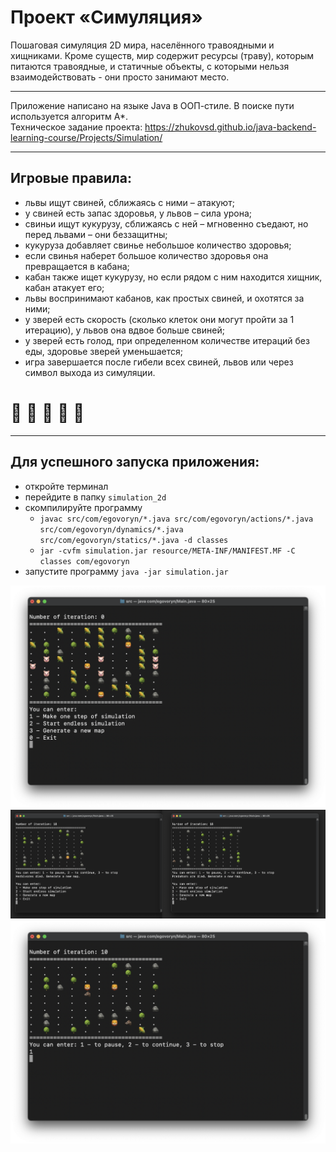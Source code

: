 # Проект «Симуляция»

Пошаговая симуляция 2D мира, населённого травоядными и хищниками. Кроме существ, мир содержит ресурсы (траву), которым
питаются травоядные, и статичные объекты, с которыми нельзя взаимодействовать - они просто занимают место.

---

Приложение написано на языке Java в ООП-стиле. В поиске пути используется алгоритм А*.  
Техническое задание проекта: https://zhukovsd.github.io/java-backend-learning-course/Projects/Simulation/


---

## Игровые правила:

* львы ищут свиней, сближаясь с ними – атакуют;
* у свиней есть запас здоровья, у львов – сила урона;
* свиньи ищут кукурузу, сближаясь с ней – мгновенно съедают, но перед львами – они беззащитны;
* кукуруза добавляет свинье небольшое количество здоровья;
* если свинья наберет большое количество здоровья она превращается в кабана;
* кабан также ищет кукурузу, но если рядом с ним находится хищник, кабан атакует его;
* львы воспринимают кабанов, как простых свиней, и охотятся за ними;
* у зверей есть скорость (сколько клеток они могут пройти за 1 итерацию), у львов она вдвое больше свиней;
* у зверей есть голод, при определенном количестве итераций без еды, здоровье зверей уменьшается;
* игра завершается после гибели всех свиней, львов или через символ выхода из симуляции.

# 🦁 🌳 🐷 🌽 🐗

___

## Для успешного запуска приложения:

- откройте терминал
- перейдите в папку `simulation_2d`
- скомпилируйте программу
  - `javac src/com/egovoryn/*.java src/com/egovoryn/actions/*.java src/com/egovoryn/dynamics/*.java src/com/egovoryn/statics/*.java -d classes`
  - `jar -cvfm simulation.jar resource/META-INF/MANIFEST.MF -C classes com/egovoryn`
- запустите программу `java -jar simulation.jar`

![1](img/1.png)
![3](img/3.png)
![2](img/2.png)
